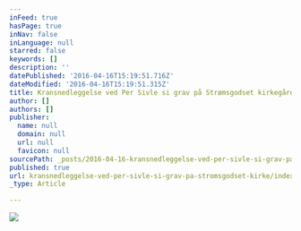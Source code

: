 ```yaml
---
inFeed: true
hasPage: true
inNav: false
inLanguage: null
starred: false
keywords: []
description: ''
datePublished: '2016-04-16T15:19:51.716Z'
dateModified: '2016-04-16T15:19:51.315Z'
title: Kransnedleggelse ved Per Sivle si grav på Strømsgodset kirkegård
author: []
authors: []
publisher:
  name: null
  domain: null
  url: null
  favicon: null
sourcePath: _posts/2016-04-16-kransnedleggelse-ved-per-sivle-si-grav-pa-stromsgodset-kirke.md
published: true
url: kransnedleggelse-ved-per-sivle-si-grav-pa-stromsgodset-kirke/index.html
_type: Article

---
```

![](https://the-grid-user-content.s3-us-west-2.amazonaws.com/97363378-709b-4001-b95f-296774732194.png)